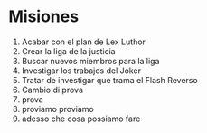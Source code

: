 # Misiones

1. Acabar con el plan de Lex Luthor
2. Crear la liga de la justicia
3. Buscar nuevos miembros para la liga
5. Investigar los trabajos del Joker
6. Tratar de investigar que trama el Flash Reverso
7. Cambio di prova
9. prova
10. proviamo proviamo
11. adesso che cosa possiamo fare

